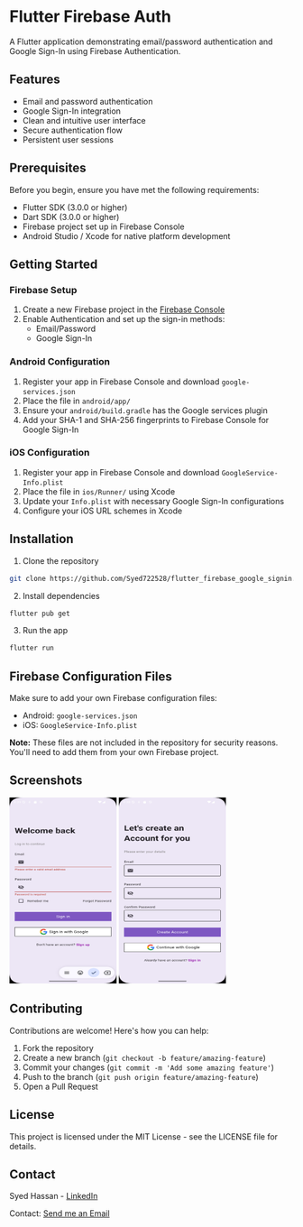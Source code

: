 # Flutter Firebase Auth

A Flutter application demonstrating email/password authentication and Google Sign-In using Firebase Authentication.

## Features

- Email and password authentication
- Google Sign-In integration
- Clean and intuitive user interface
- Secure authentication flow
- Persistent user sessions

## Prerequisites

Before you begin, ensure you have met the following requirements:
- Flutter SDK (3.0.0 or higher)
- Dart SDK (3.0.0 or higher)
- Firebase project set up in Firebase Console
- Android Studio / Xcode for native platform development

## Getting Started

### Firebase Setup

1. Create a new Firebase project in the [Firebase Console](https://console.firebase.google.com/)
2. Enable Authentication and set up the sign-in methods:
   - Email/Password
   - Google Sign-In

### Android Configuration

1. Register your app in Firebase Console and download `google-services.json`
2. Place the file in `android/app/`
3. Ensure your `android/build.gradle` has the Google services plugin
4. Add your SHA-1 and SHA-256 fingerprints to Firebase Console for Google Sign-In

### iOS Configuration

1. Register your app in Firebase Console and download `GoogleService-Info.plist`
2. Place the file in `ios/Runner/` using Xcode
3. Update your `Info.plist` with necessary Google Sign-In configurations
4. Configure your iOS URL schemes in Xcode

## Installation

1. Clone the repository
```bash
git clone https://github.com/Syed722528/flutter_firebase_google_signin.git
```

2. Install dependencies
```bash
flutter pub get
```

3. Run the app
```bash
flutter run
```

## Firebase Configuration Files

Make sure to add your own Firebase configuration files:
- Android: `google-services.json`
- iOS: `GoogleService-Info.plist`

**Note:** These files are not included in the repository for security reasons. You'll need to add them from your own Firebase project.

## Screenshots

<img src="samples/signIn.png" alt="Login Page" width="190" height ="330">
<img src="samples/register.png" alt="Login Page" width="190" height ="330">


## Contributing

Contributions are welcome! Here's how you can help:

1. Fork the repository
2. Create a new branch (`git checkout -b feature/amazing-feature`)
3. Commit your changes (`git commit -m 'Add some amazing feature'`)
4. Push to the branch (`git push origin feature/amazing-feature`)
5. Open a Pull Request

## License

This project is licensed under the MIT License - see the LICENSE file for details.

## Contact

Syed Hassan - [LinkedIn](https://www.linkedin.com/in/syed-hassan-abrar-11713a1b0/)

Contact: [Send me an Email](mailto:shibrar28@gmail.com?subject=Firebase%20Auth%20App%20Query&body=Hello,%20I%20have%20a%20question%20about%20your%20Firebase%20Auth%20app...)